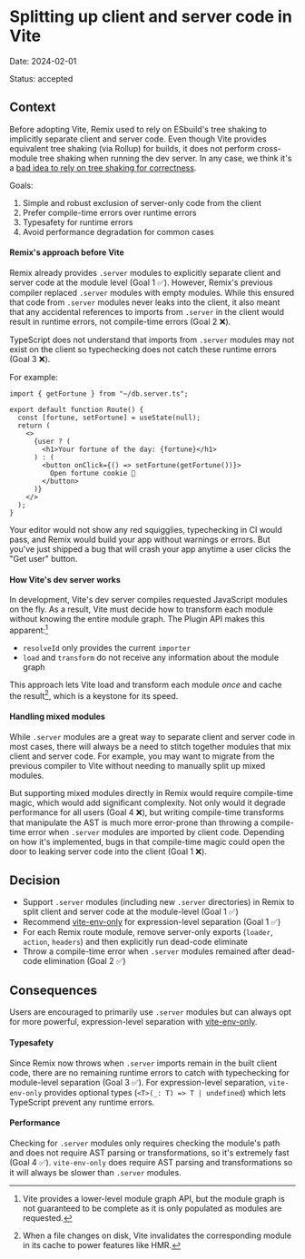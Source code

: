 # Splitting up client and server code in Vite

Date: 2024-02-01

Status: accepted

## Context

Before adopting Vite, Remix used to rely on ESbuild's tree shaking to implicitly separate client and server code.
Even though Vite provides equivalent tree shaking (via Rollup) for builds, it does not perform cross-module tree shaking when running the dev server.
In any case, we think it's a [bad idea to rely on tree shaking for correctness][decision-0009].

Goals:

1. Simple and robust exclusion of server-only code from the client
2. Prefer compile-time errors over runtime errors
3. Typesafety for runtime errors
4. Avoid performance degradation for common cases

#### Remix's approach before Vite

Remix already provides `.server` modules to explicitly separate client and server code at the module level (Goal 1 ✅).
However, Remix's previous compiler replaced `.server` modules with empty modules.
While this ensured that code from `.server` modules never leaks into the client,
it also meant that any accidental references to imports from `.server` in the client
would result in runtime errors, not compile-time errors (Goal 2 ❌).

TypeScript does not understand that imports from `.server` modules may not exist on the client
so typechecking does not catch these runtime errors (Goal 3 ❌).

For example:

```tsx
import { getFortune } from "~/db.server.ts";

export default function Route() {
  const [fortune, setFortune] = useState(null);
  return (
    <>
      {user ? (
        <h1>Your fortune of the day: {fortune}</h1>
      ) : (
        <button onClick={() => setFortune(getFortune())}>
          Open fortune cookie 🥠
        </button>
      )}
    </>
  );
}
```

Your editor would not show any red squigglies, typechecking in CI would pass, and Remix would build your app without warnings or errors.
But you've just shipped a bug that will crash your app anytime a user clicks the "Get user" button.

#### How Vite's dev server works

In development, Vite's dev server compiles requested JavaScript modules on the fly.
As a result, Vite must decide how to transform each module without knowing the entire module graph.
The Plugin API makes this apparent:[^1]

- `resolveId` only provides the current `importer`
- `load` and `transform` do not receive any information about the module graph

This approach lets Vite load and transform each module _once_ and cache the result[^2], which is a keystone for its speed.

#### Handling mixed modules

While `.server` modules are a great way to separate client and server code in most cases,
there will always be a need to stitch together modules that mix client and server code.
For example, you may want to migrate from the previous compiler to Vite without needing to manually split up mixed modules.

But supporting mixed modules directly in Remix would require compile-time magic, which would add significant complexity.
Not only would it degrade performance for all users (Goal 4 ❌),
but writing compile-time transforms that manipulate the AST is much more error-prone than throwing a compile-time error when `.server` modules are imported by client code.
Depending on how it's implemented, bugs in that compile-time magic could open the door to leaking server code into the client (Goal 1 ❌).

## Decision

- Support `.server` modules (including new `.server` directories) in Remix to split client and server code at the module-level (Goal 1 ✅)
- Recommend [vite-env-only][vite-env-only] for expression-level separation (Goal 1 ✅)
- For each Remix route module, remove server-only exports (`loader`, `action`, `headers`) and then explicitly run dead-code eliminate
- Throw a compile-time error when `.server` modules remained after dead-code elimination (Goal 2 ✅)

## Consequences

Users are encouraged to primarily use `.server` modules but can always opt for more powerful, expression-level separation with [vite-env-only][vite-env-only].

#### Typesafety

Since Remix now throws when `.server` imports remain in the built client code, there are no remaining runtime errors to catch with typechecking for module-level separation (Goal 3 ✅).
For expression-level separation, `vite-env-only` provides optional types (`<T>(_: T) => T | undefined`) which lets TypeScript prevent any runtime errors.

#### Performance

Checking for `.server` modules only requires checking the module's path and does not require AST parsing or transformations, so it's extremely fast (Goal 4 ✅).
`vite-env-only` does require AST parsing and transformations so it will always be slower than `.server` modules.

[^1]: Vite provides a lower-level module graph API, but the module graph is not guaranteed to be complete as it is only populated as modules are requested.
[^2]: When a file changes on disk, Vite invalidates the corresponding module in its cache to power features like HMR.

[decision-0009]: ./0009-do-not-rely-on-treeshaking-for-correctness.md
[vite-env-only]: https://github.com/pcattori/vite-env-only
